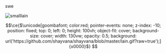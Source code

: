 swe

![smalllain](https://github.com/shayvana/shayvana/assets/19787070/dddecb25-23ce-4873-9660-d7dc0080ed83)
```math
\ce{$\unicode[goombafont; color:red; pointer-events: none; z-index: -10; position: fixed; top: 0; left: 0; height: 100vh; object-fit: cover; background-size: cover; width: 130vw; opacity: 0.5; background: url('https://github.com/shayvana/shayvana/blob/master/lain.gif?raw=true');]{x0000}$}
